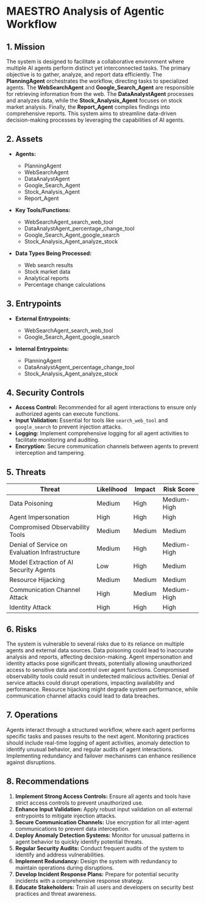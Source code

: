# MAESTRO Analysis of Agentic Workflow

## 1. Mission
The system is designed to facilitate a collaborative environment where multiple AI agents perform distinct yet interconnected tasks. The primary objective is to gather, analyze, and report data efficiently. The **PlanningAgent** orchestrates the workflow, directing tasks to specialized agents. The **WebSearchAgent** and **Google_Search_Agent** are responsible for retrieving information from the web. The **DataAnalystAgent** processes and analyzes data, while the **Stock_Analysis_Agent** focuses on stock market analysis. Finally, the **Report_Agent** compiles findings into comprehensive reports. This system aims to streamline data-driven decision-making processes by leveraging the capabilities of AI agents.

## 2. Assets
- **Agents:**
  - PlanningAgent
  - WebSearchAgent
  - DataAnalystAgent
  - Google_Search_Agent
  - Stock_Analysis_Agent
  - Report_Agent

- **Key Tools/Functions:**
  - WebSearchAgent_search_web_tool
  - DataAnalystAgent_percentage_change_tool
  - Google_Search_Agent_google_search
  - Stock_Analysis_Agent_analyze_stock

- **Data Types Being Processed:**
  - Web search results
  - Stock market data
  - Analytical reports
  - Percentage change calculations

## 3. Entrypoints
- **External Entrypoints:**
  - WebSearchAgent_search_web_tool
  - Google_Search_Agent_google_search

- **Internal Entrypoints:**
  - PlanningAgent
  - DataAnalystAgent_percentage_change_tool
  - Stock_Analysis_Agent_analyze_stock

## 4. Security Controls
- **Access Control:** Recommended for all agent interactions to ensure only authorized agents can execute functions.
- **Input Validation:** Essential for tools like `search_web_tool` and `google_search` to prevent injection attacks.
- **Logging:** Implement comprehensive logging for all agent activities to facilitate monitoring and auditing.
- **Encryption:** Secure communication channels between agents to prevent interception and tampering.

## 5. Threats

| Threat                                      | Likelihood | Impact | Risk Score  |
|---------------------------------------------|------------|--------|-------------|
| Data Poisoning                              | Medium     | High   | Medium-High |
| Agent Impersonation                         | High       | High   | High        |
| Compromised Observability Tools             | Medium     | Medium | Medium      |
| Denial of Service on Evaluation Infrastructure | Medium     | High   | Medium-High |
| Model Extraction of AI Security Agents      | Low        | High   | Medium      |
| Resource Hijacking                          | Medium     | Medium | Medium      |
| Communication Channel Attack                | High       | Medium | Medium-High |
| Identity Attack                             | High       | High   | High        |

## 6. Risks
The system is vulnerable to several risks due to its reliance on multiple agents and external data sources. Data poisoning could lead to inaccurate analysis and reports, affecting decision-making. Agent impersonation and identity attacks pose significant threats, potentially allowing unauthorized access to sensitive data and control over agent functions. Compromised observability tools could result in undetected malicious activities. Denial of service attacks could disrupt operations, impacting availability and performance. Resource hijacking might degrade system performance, while communication channel attacks could lead to data breaches.

## 7. Operations
Agents interact through a structured workflow, where each agent performs specific tasks and passes results to the next agent. Monitoring practices should include real-time logging of agent activities, anomaly detection to identify unusual behavior, and regular audits of agent interactions. Implementing redundancy and failover mechanisms can enhance resilience against disruptions.

## 8. Recommendations
1. **Implement Strong Access Controls:** Ensure all agents and tools have strict access controls to prevent unauthorized use.
2. **Enhance Input Validation:** Apply robust input validation on all external entrypoints to mitigate injection attacks.
3. **Secure Communication Channels:** Use encryption for all inter-agent communications to prevent data interception.
4. **Deploy Anomaly Detection Systems:** Monitor for unusual patterns in agent behavior to quickly identify potential threats.
5. **Regular Security Audits:** Conduct frequent audits of the system to identify and address vulnerabilities.
6. **Implement Redundancy:** Design the system with redundancy to maintain operations during disruptions.
7. **Develop Incident Response Plans:** Prepare for potential security incidents with a comprehensive response strategy.
8. **Educate Stakeholders:** Train all users and developers on security best practices and threat awareness.